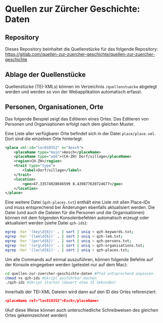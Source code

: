 # Quellen zur Zürcher Geschichte: Daten

## Repository
Dieses Repository beinhaltet die Quellenstücke für das folgende Repository: https://gitlab.com/quellen-zur-zuercher-geschichte/quellen-zur-zuercher-geschichte

## Ablage der Quellenstücke

Quellenstücke (TEI-XMLs) können im Verzeichnis `/quellenstuecke` abgelegt werden und werden so von der Webapplikation automatisch erfasst.

## Personen, Organisationen, Orte

Das folgende Beispiel zeigt das Editieren eines Ortes. Das Editieren von Personen und Organisationen erfolgt nach dem gleichen Muster.

Eine Liste aller verfügbarer Orte befindet sich in der Datei `place/place.xml`. Dort sind die einzelnen Orte hinterlegt:

```xml
<place xml:id="loc010352" n="Aesch">
	<placeName type="main">Aesch</placeName>
	<placeName type="add">(CH-ZH) Dorf/village</placeName>
	<region>CH-ZH</region>
	<trait type="type">
		<label>Dorf/village</label>
	</trait>
	<location>
		<geo>47.33574928046599 8.439877630724677</geo>
	</location>
</place>
```

Eine weitere Datei (`qzh-places.txt`) enthält eine Liste mit allen Place-IDs und muss entsprechend bei Änderungen ebenfalls aktualisiert werden. Die Datei (und auch die Dateien für die Personen und die Organisationen) können mit dem folgenden Konsolenbefehlen automatisch erzeugt oder aktualisiert werden (siehe Datei `qzh-ids`):

```bash
egrep -hor '(key\d{6})' . | sort | uniq > qzh-keywords.txt;
egrep -hor '(lem\d{6})' . | sort | uniq > qzh-lem.txt;
egrep -hor '(per\d{6})' . | sort | uniq > qzh-persons.txt;
egrep -hor '(org\d{6})' . | sort | uniq > qzh-organisations.txt;
egrep -hor '(loc\d{6})' . | sort | uniq > qzh-places.txt;
```
 
Um alle Commands auf einmal auszuführen, können folgende Befehle auf der Konsole eingegeben werden (getestet nur auf dem Mac):

```bash
cd quellen-zur-zuercher-geschichte-daten #Pfad entsprechend anpassen
chmod +x qzh-ids #Skript ausführbar machen
./qzh-ids #Skript starten (dauert etwa 15 Sekunden)
```

Innerhalb der TEI-XML Dateien wird dann auf den ID des Ortes referenziert:

```json
<placeName ref="loc010352">Esch</placeName>
```

(Auf diese Weise können auch unterschiedliche Schreibweisen des gleichen Ortes gekennzeichnet werden)